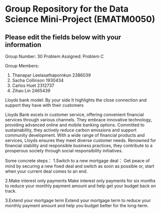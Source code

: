 # Group Repository for the Data Science Mini-Project (EMATM0050)

## Please edit the fields below with your information
Group Number: 30
Problem Assigned: Problem C

Group Members:
1. Thanapar Leelasathapornkun 2386039
2. Sacha Collinson 1930434
3. Carlos Huet 2312737
4. Zihao Lin 2465439


Lloyds bank model: By your side
It highlights the close connection and support they have with their customers

Lloyds Bank excels in customer service, offering convenient financial services through various channels. They embrace innovative technology, providing advanced online and mobile banking options. Committed to sustainability, they actively reduce carbon emissions and support community development. With a wide range of financial products and services, Lloyds ensures they meet diverse customer needs. Renowned for financial stability and responsible business practices, they contribute to a prosperous society through social responsibility initiatives.

Some concrete steps：
1.Switch to a new mortgage deal：
Get peace of mind by securing a new fixed deal and switch as soon as possible or, start when your current deal comes to an end.

2.Make interest only payments
Make interest only payments for six months to reduce your monthly payment amount and help get your budget back on track.

3.Extend your mortgage term
Extend your mortgage term to reduce your monthly payment amount and help you budget better for the long-term.
